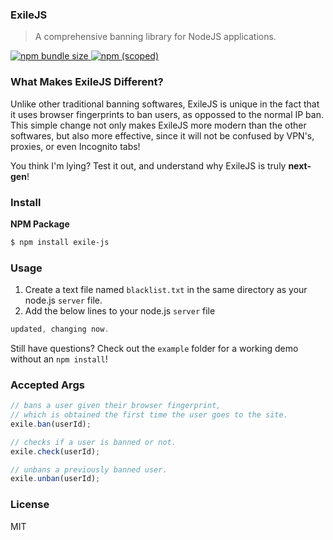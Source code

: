 ### ExileJS
> A comprehensive banning library for NodeJS applications.

[![npm bundle size](https://img.shields.io/bundlephobia/min/exile-js) ![npm (scoped)](https://img.shields.io/npm/v/exile-js)](https://www.npmjs.com/package/exile-js)


### What Makes ExileJS Different?
Unlike other traditional banning softwares, ExileJS is unique in the fact that it uses browser fingerprints to ban users, as oppossed to the normal IP ban. This simple change not only makes ExileJS more modern than the other softwares, but also more effective, since it will not be confused by VPN's, proxies, or even Incognito tabs!

You think I'm lying? Test it out, and understand why ExileJS is truly **next-gen**!


### Install
**NPM Package**
```bash
$ npm install exile-js
```


### Usage
1. Create a text file named ``blacklist.txt`` in the same directory as your node.js ``server`` file.
2. Add the below lines to your node.js ``server`` file
```javascript
updated, changing now.
```

Still have questions? Check out the ``example`` folder for a working demo without an ``npm install``!


### Accepted Args
```javascript
// bans a user given their browser fingerprint,
// which is obtained the first time the user goes to the site.
exile.ban(userId);

// checks if a user is banned or not.
exile.check(userId);

// unbans a previously banned user.
exile.unban(userId);
```


### License
MIT
